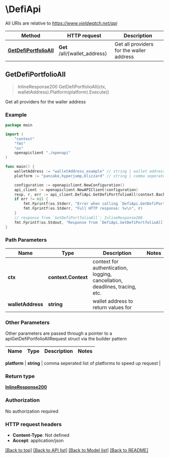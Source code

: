 # \DefiApi

All URIs are relative to *https://www.yieldwatch.net/api*

Method | HTTP request | Description
------------- | ------------- | -------------
[**GetDefiPortfolioAll**](DefiApi.md#GetDefiPortfolioAll) | **Get** /all/{wallet_address} | Get all providers for the waller address



## GetDefiPortfolioAll

> InlineResponse200 GetDefiPortfolioAll(ctx, walletAddress).Platform(platform).Execute()

Get all providers for the waller address



### Example

```go
package main

import (
    "context"
    "fmt"
    "os"
    openapiclient "./openapi"
)

func main() {
    walletAddress := "walletAddress_example" // string | wallet address to return values for
    platform := "pancake,hyperjump,blizzard" // string | comma seperated list of platforms to speed up request (optional)

    configuration := openapiclient.NewConfiguration()
    api_client := openapiclient.NewAPIClient(configuration)
    resp, r, err := api_client.DefiApi.GetDefiPortfolioAll(context.Background(), walletAddress).Platform(platform).Execute()
    if err != nil {
        fmt.Fprintf(os.Stderr, "Error when calling `DefiApi.GetDefiPortfolioAll``: %v\n", err)
        fmt.Fprintf(os.Stderr, "Full HTTP response: %v\n", r)
    }
    // response from `GetDefiPortfolioAll`: InlineResponse200
    fmt.Fprintf(os.Stdout, "Response from `DefiApi.GetDefiPortfolioAll`: %v\n", resp)
}
```

### Path Parameters


Name | Type | Description  | Notes
------------- | ------------- | ------------- | -------------
**ctx** | **context.Context** | context for authentication, logging, cancellation, deadlines, tracing, etc.
**walletAddress** | **string** | wallet address to return values for | 

### Other Parameters

Other parameters are passed through a pointer to a apiGetDefiPortfolioAllRequest struct via the builder pattern


Name | Type | Description  | Notes
------------- | ------------- | ------------- | -------------

 **platform** | **string** | comma seperated list of platforms to speed up request | 

### Return type

[**InlineResponse200**](InlineResponse200.md)

### Authorization

No authorization required

### HTTP request headers

- **Content-Type**: Not defined
- **Accept**: application/json

[[Back to top]](#) [[Back to API list]](../README.md#documentation-for-api-endpoints)
[[Back to Model list]](../README.md#documentation-for-models)
[[Back to README]](../README.md)

